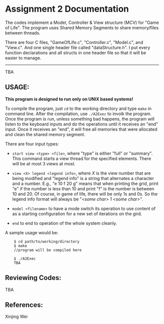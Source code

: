Assignment 2 Documentation
===
The codes implement a Model, Controller \& View structure (MCV) for "Game of Life". 
The program uses Shared Memory Segments to share memory/files between threads. 

There are four C files, "GameOfLife.c", "Controller.c", "Model.c", and "View.c". And one single header file called "dataStructure.h". 
I put every function declarations and all structs in one header file so that it will be easier to manage.
***
TBA

USAGE:
--------

**This program is designed to run only on UNIX based systems!**

To compile the program, just `cd` to the working directory and type `make` in command line. 
After the compilation, use `./A2Exec` to involk the program. Once the program is run, unless something bad happens, 
the program will listen to the keyboard inputs and do the operations until it receives an "end" input. Once it receives an "end", it will free all memories that were allocated and clean the shared memory segment.

There are four input types:

- `start view <type> <file>`, where "type" is either "full" or "summary". This command starts a view thread for the specified elements. There will be at most 3 views at most.

- `view <X> legend <legend info>`, where _X_ is the view number that are being modified and "legend info" is a string that alternates a character and a number. E.g., "e 10 f 20 g" means that when printing the grid, print "e" if the number is less than 10 and print "f" is the number is between 10 and 20. Of course, in game of life, there will be only 1s and 0s. So the legend info format will always be "_\<some char\>_ 1 _\<some char\>_".

- `model <filename>` to have a mode switch its operation to use content of <filename> as a starting configuration for a new set of iterations on the gird.

- `end` to end to operation of the whole system cleanly.

A sample usage would be:

		$ cd path/to/working/directory
		$ make
		//program will be compiled here
		
		$ ./A2Exec
		TBA

Reviewing Codes:
--------
TBA

References:
--------

Xinjing Wei
